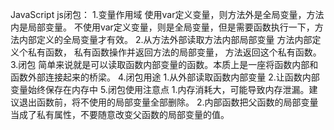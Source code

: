 JavaScript
js闭包：
   1.变量作用域
       使用var定义变量，则方法外是全局变量，方法内是局部变量。
       不使用var定义变量，则是全局变量，但是需要函数执行一下，方法内部定义的全局变量才有效。
   2.从方法外部读取方法内部局部变量
        方法内部定义个私有函数，
        私有函数操作并返回方法的局部变量，
        方法返回这个私有函数。
   3.闭包
        简单来说就是可以读取函数内部变量的函数。本质上是一座将函数内部和函数外部连接起来的桥梁。
   4.闭包用途
        1.从外部读取函数内部变量
        2.让函数内部变量始终保存在内存中
   5.闭包使用注意点
        1.内存消耗大，可能导致内存泄漏。建议退出函数前，将不使用的局部变量全部删除。
        2.内部函数把父函数的局部变量当成了私有属性，不要随意改变父函数的局部变量的值。
       
   